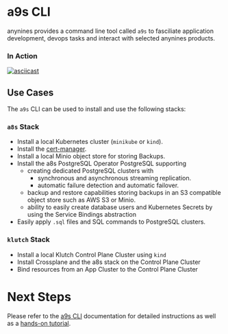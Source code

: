 # a9s CLI

anynines provides a command line tool called `a9s` to fasciliate application development, devops tasks and interact with selected anynines products.

### In Action

[![asciicast](https://asciinema.org/a/669151.svg)](https://asciinema.org/a/669151)

## Use Cases

The `a9s` CLI can be used to install and use the following stacks:

### `a8s` Stack
* Install a local Kubernetes cluster (`minikube` or `kind`).
* Install the [cert-manager](https://cert-manager.io/).
* Install a local Minio object store for storing Backups.
* Install the a8s PostgreSQL Operator PostgreSQL supporting
    * creating dedicated PostgreSQL clusters with 
        * synchronous and asynchronous streaming replication.
        * automatic failure detection and automatic failover.
    * backup and restore capabilities storing backups in an S3 compatible object store such as AWS S3 or Minio.
    * ability to easily create database users and Kubernetes Secrets by using the Service Bindings abstraction
* Easily apply `.sql` files and SQL commands to PostgreSQL clusters.

### `klutch` Stack
* Install a local Klutch Control Plane Cluster using `kind`
* Install Crossplane and the a8s stack on the Control Plane Cluster
* Bind resources from an App Cluster to the Control Plane Cluster

# Next Steps
Please refer to the [a9s CLI](https://docs.a9s-cli.anynines.com) documentation for detailed instructions as well as a [hands-on tutorial](https://docs.a9s-cli.anynines.com/docs/hands-on-tutorials/).
